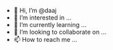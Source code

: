 - 👋 Hi, I’m @daaj
- 👀 I’m interested in ...
- 🌱 I’m currently learning ...
- 💞️ I’m looking to collaborate on ...
- 📫 How to reach me ...

<!---
daaj/daaj is a ✨ special ✨ repository because its `README.md` (this file) appears on your GitHub profile.
You can click the Preview link to take a look at your changes.
--->
